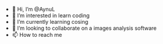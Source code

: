 - 👋 Hi, I’m @AynuL
- 👀 I’m interested in learn coding 
- 🌱 I’m currently learning cosing
- 💞️ I’m looking to collaborate on a images analysis software
- 📫 How to reach me

<!---
Aynulmintu/Aynulmintu is a ✨ special ✨ repository because its `README.md` (this file) appears on your GitHub profile.
You can click the Preview link to take a look at your changes.
--->
